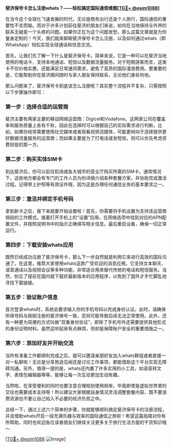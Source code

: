 **斐济保号卡怎么注册whats？——轻松搞定国际通信难题[[TG💪+ @esim1088](https://t.me/s/esim1088)]**

在当今这个全球化飞速发展的时代，无论是商务出行还是个人旅行，国际通信的重要性不言而喻。而对于许多计划前往斐济的朋友们来说，如何在当地保持与外界的联系无疑是一个头疼的问题。如果你正在为这个问题发愁，那么这篇文章就是为你量身定制的！今天，我们就来聊聊斐济保号卡怎么注册，以及如何通过whats（即WhatsApp）轻松实现全球通话和信息交流。

首先，让我们先了解一下什么是斐济保号卡。简单来说，它是一种可以在斐济当地使用的电话卡，支持本地通话、短信以及数据流量服务。对于短期游客而言，这类卡不仅价格实惠，还能满足日常通讯需求，避免了高昂的国际漫游费用。更重要的是，它能帮助你在斐济期间随时与家人朋友保持联系，无论他们身处何地。

那么问题来了，斐济保号卡到底该怎么注册呢？其实整个流程并不复杂，只需按照以下步骤操作即可：

### 第一步：选择合适的运营商

斐济主要有两家主要的移动网络运营商：Digicel和Vodafone。这两家公司在覆盖率和服务质量上各有千秋，因此在选择时可以根据自己的实际需求进行判断。比如，如果你经常需要使用社交媒体或者观看视频流媒体，可能更倾向于选择提供更好数据流量服务的运营商；而如果主要是为了打电话或发短信，则可以优先考虑资费较低的那一方。

### 第二步：购买实体SIM卡

到达斐济后，你可以前往机场或各大城市的营业厅购买所需的SIM卡。通常情况下，这些地方都会有专门的工作人员为你详细介绍各种套餐方案，并协助完成激活过程。记得带上护照等有效证件哦，因为这是办理任何通信业务的基本要求之一。

### 第三步：激活并绑定手机号码

拿到新卡之后，接下来就要开始设置啦！首先，你需要将手机设置为支持该运营商频段的工作模式。接着打开手机上的“设置”应用，在网络选项中找到对应的APN配置文件，并按照说明书中的指示正确填写相关信息。最后重启设备，确保一切正常运行。

### 第四步：下载安装whats应用

既然已经成功注册了斐济保号卡，那么下一步自然就是利用它来进行高效的国际沟通了。在这里，推荐大家使用whats这款广受欢迎的消息应用。它支持文本聊天、语音通话以及视频会议等多种功能，非常适合用来替代传统的电话和短信服务。当然，别忘了提前在国内就下载好最新版本的应用程序，以免到了国外才手忙脚乱地寻找下载链接。

### 第五步：验证账户信息

首次登录whats时，系统会要求输入你的手机号码以完成身份认证。此时，请确保所填号码与刚刚注册的斐济保号一致，否则可能导致后续无法正常使用。此外，还有一种更为简便的方式叫做“双重身份验证”，即除了手机号外还需要提供其他形式的身份证明材料。虽然这听起来有点麻烦，但却是保障账户安全的重要措施之一。

### 第六步：添加好友并开始交流

当所有准备工作都顺利完成之后，就可以邀请亲朋好友加入whats群组或者直接一对一私聊啦！无论是分享旅途见闻还是讨论工作事项，都能借助这个平台实现无障碍沟通。另外，值得一提的是，whats还内置了许多实用的小工具，如语音转文字、表情包编辑器等等，能够让每一次互动更加生动有趣。

当然啦，在享受便利的同时也要注意合理规划使用频率，毕竟即使是虚拟世界里的交往也需要成本支持呀！所以建议大家根据自身情况灵活调整套餐内容，既不要浪费资源也不要让自己陷入不必要的经济负担之中。

总结一下，通过上述六个简单的步骤，你就能够顺利搞定斐济保号卡的注册流程，并且借助whats开启一段充满乐趣与效率的国际通信之旅啦！希望这篇指南对你有所帮助，同时也欢迎各位读者朋友们继续关注更多关于旅行生活方面的干货知识哦～

[[TG💪+ @esim1088](https://t.me/s/esim1088) ![Image](https://i.postimg.cc/4NQfJmqS/Snipaste-2025-05-13-00-14-12.png)]